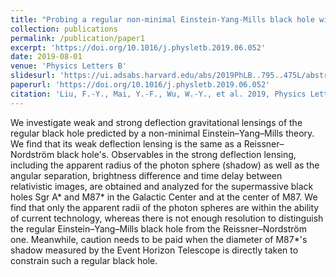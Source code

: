 ```yaml
---
title: "Probing a regular non-minimal Einstein-Yang-Mills black hole with gravitational lensings"
collection: publications
permalink: /publication/paper1
excerpt: 'https://doi.org/10.1016/j.physletb.2019.06.052'
date: 2019-08-01
venue: 'Physics Letters B'
slidesurl: 'https://ui.adsabs.harvard.edu/abs/2019PhLB..795..475L/abstract'
paperurl: 'https://doi.org/10.1016/j.physletb.2019.06.052'
citation: 'Liu, F.-Y., Mai, Y.-F., Wu, W.-Y., et al. 2019, Physics Letters B, 795, 475. doi:10.1016/j.physletb.2019.06.052'
---
```


We investigate weak and strong deflection gravitational lensings of the regular black hole predicted by a non-minimal Einstein–Yang–Mills theory. We find that its weak deflection lensing is the same as a Reissner–Nordström black hole's. Observables in the strong deflection lensing, including the apparent radius of the photon sphere (shadow) as well as the angular separation, brightness difference and time delay between relativistic images, are obtained and analyzed for the supermassive black holes Sgr A* and M87* in the Galactic Center and at the center of M87. We find that only the apparent radii of the photon spheres are within the ability of current technology, whereas there is not enough resolution to distinguish the regular Einstein–Yang–Mills black hole from the Reissner–Nordström one. Meanwhile, caution needs to be paid when the diameter of M87*'s shadow measured by the Event Horizon Telescope is directly taken to constrain such a regular black hole.
